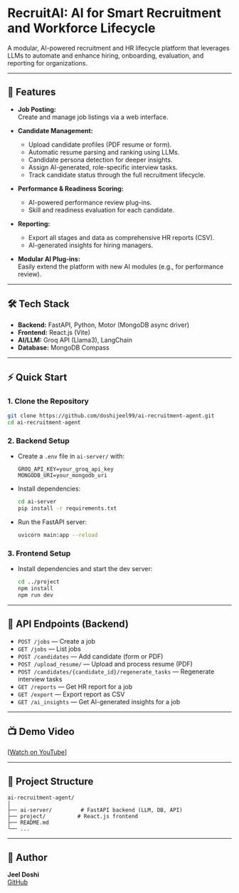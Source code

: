 # RecruitAI: AI for Smart Recruitment and Workforce Lifecycle

A modular, AI-powered recruitment and HR lifecycle platform that leverages LLMs to automate and enhance hiring, onboarding, evaluation, and reporting for organizations.

---

## 🚀 Features

- **Job Posting:**  
  Create and manage job listings via a web interface.

- **Candidate Management:**  
  - Upload candidate profiles (PDF resume or form).
  - Automatic resume parsing and ranking using LLMs.
  - Candidate persona detection for deeper insights.
  - Assign AI-generated, role-specific interview tasks.
  - Track candidate status through the full recruitment lifecycle.

- **Performance & Readiness Scoring:**  
  - AI-powered performance review plug-ins.
  - Skill and readiness evaluation for each candidate.

- **Reporting:**  
  - Export all stages and data as comprehensive HR reports (CSV).
  - AI-generated insights for hiring managers.

- **Modular AI Plug-ins:**  
  Easily extend the platform with new AI modules (e.g., for performance review).

---

## 🛠️ Tech Stack

- **Backend:** FastAPI, Python, Motor (MongoDB async driver)
- **Frontend:** React.js (Vite)
- **AI/LLM:** Groq API (Llama3), LangChain
- **Database:** MongoDB Compass

---

## ⚡ Quick Start

### 1. Clone the Repository

```bash
git clone https://github.com/doshijeel99/ai-recruitment-agent.git
cd ai-recruitment-agent
```

### 2. Backend Setup

- Create a `.env` file in `ai-server/` with:
  ```
  GROQ_API_KEY=your_groq_api_key
  MONGODB_URI=your_mongodb_uri
  ```
- Install dependencies:
  ```bash
  cd ai-server
  pip install -r requirements.txt
  ```
- Run the FastAPI server:
  ```bash
  uvicorn main:app --reload
  ```

### 3. Frontend Setup

- Install dependencies and start the dev server:
  ```bash
  cd ../project
  npm install
  npm run dev
  ```

---

## 🧩 API Endpoints (Backend)

- `POST /jobs` — Create a job
- `GET /jobs` — List jobs
- `POST /candidates` — Add candidate (form or PDF)
- `POST /upload_resume/` — Upload and process resume (PDF)
- `POST /candidates/{candidate_id}/regenerate_tasks` — Regenerate interview tasks
- `GET /reports` — Get HR report for a job
- `GET /export` — Export report as CSV
- `GET /ai_insights` — Get AI-generated insights for a job

---


## 📺 Demo Video

[[Watch on YouTube](https://www.youtube.com/watch?v=q0oDBIbvH2o)]

---

## 📂 Project Structure

```
ai-recruitment-agent/
│
├── ai-server/         # FastAPI backend (LLM, DB, API)
├── project/          # React.js frontend
├── README.md
└── ...
```

---

## 👤 Author

**Jeel Doshi**  
[GitHub](https://github.com/doshijeel99)




